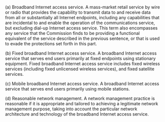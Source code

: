 (a) Broadband Internet access service. A mass-market retail service by wire or radio that provides the capability to transmit data to and receive data from all or substantially all Internet endpoints, including any capabilities that are incidental to and enable the operation of the communications service, but excluding dial-up Internet access service. This term also encompasses any service that the Commission finds to be providing a functional equivalent of the service described in the previous sentence, or that is used to evade the protections set forth in this part.

(b) Fixed broadband Internet access service. A broadband Internet access service that serves end users primarily at fixed endpoints using stationary equipment. Fixed broadband Internet access service includes fixed wireless services (including fixed unlicensed wireless services), and fixed satellite services.

(c) Mobile broadband Internet access service. A broadband Internet access service that serves end users primarily using mobile stations.

(d) Reasonable network management. A network management practice is reasonable if it is appropriate and tailored to achieving a legitimate network management purpose, taking into account the particular network architecture and technology of the broadband Internet access service.

